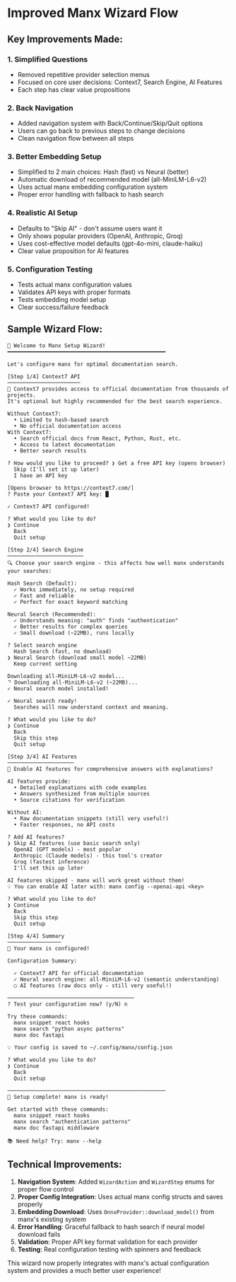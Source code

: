 # Improved Manx Wizard Flow

## Key Improvements Made:

### 1. **Simplified Questions**
- Removed repetitive provider selection menus
- Focused on core user decisions: Context7, Search Engine, AI Features
- Each step has clear value propositions

### 2. **Back Navigation**
- Added navigation system with Back/Continue/Skip/Quit options
- Users can go back to previous steps to change decisions
- Clean navigation flow between all steps

### 3. **Better Embedding Setup**
- Simplified to 2 main choices: Hash (fast) vs Neural (better)
- Automatic download of recommended model (all-MiniLM-L6-v2)
- Uses actual manx embedding configuration system
- Proper error handling with fallback to hash search

### 4. **Realistic AI Setup**
- Defaults to "Skip AI" - don't assume users want it
- Only shows popular providers (OpenAI, Anthropic, Groq)
- Uses cost-effective model defaults (gpt-4o-mini, claude-haiku)
- Clear value proposition for AI features

### 5. **Configuration Testing**
- Tests actual manx configuration values
- Validates API keys with proper formats
- Tests embedding model setup
- Clear success/failure feedback

## Sample Wizard Flow:

```
🚀 Welcome to Manx Setup Wizard!
━━━━━━━━━━━━━━━━━━━━━━━━━━━━━━━━━━━━━━━━━━━━━━━━━━

Let's configure manx for optimal documentation search.

[Step 1/4] Context7 API
───────────────────────
🚀 Context7 provides access to official documentation from thousands of projects.
It's optional but highly recommended for the best search experience.

Without Context7:
  • Limited to hash-based search
  • No official documentation access
With Context7:
  • Search official docs from React, Python, Rust, etc.
  • Access to latest documentation
  • Better search results

? How would you like to proceed? ❯ Get a free API key (opens browser)
  Skip (I'll set it up later)
  I have an API key

[Opens browser to https://context7.com/]
? Paste your Context7 API key: █

✓ Context7 API configured!

? What would you like to do?
❯ Continue
  Back
  Quit setup

[Step 2/4] Search Engine
────────────────────────
🔍 Choose your search engine - this affects how well manx understands your searches:

Hash Search (Default):
  ✓ Works immediately, no setup required
  ✓ Fast and reliable
  ✓ Perfect for exact keyword matching

Neural Search (Recommended):
  ✓ Understands meaning: "auth" finds "authentication"
  ✓ Better results for complex queries
  ✓ Small download (~22MB), runs locally

? Select search engine
  Hash Search (fast, no download)
❯ Neural Search (download small model ~22MB)
  Keep current setting

Downloading all-MiniLM-L6-v2 model...
⠙ Downloading all-MiniLM-L6-v2 (~22MB)...
✓ Neural search model installed!

✓ Neural search ready!
  Searches will now understand context and meaning.

? What would you like to do?
❯ Continue
  Back
  Skip this step
  Quit setup

[Step 3/4] AI Features
─────────────────────
🤖 Enable AI features for comprehensive answers with explanations?

AI features provide:
  • Detailed explanations with code examples
  • Answers synthesized from multiple sources
  • Source citations for verification

Without AI:
  • Raw documentation snippets (still very useful!)
  • Faster responses, no API costs

? Add AI features?
❯ Skip AI features (use basic search only)
  OpenAI (GPT models) - most popular
  Anthropic (Claude models) - this tool's creator
  Groq (fastest inference)
  I'll set this up later

AI features skipped - manx will work great without them!
💡 You can enable AI later with: manx config --openai-api <key>

? What would you like to do?
❯ Continue
  Back
  Skip this step
  Quit setup

[Step 4/4] Summary
─────────────────
🎯 Your manx is configured!

Configuration Summary:

  ✓ Context7 API for official documentation
  ✓ Neural search engine: all-MiniLM-L6-v2 (semantic understanding)
  ○ AI features (raw docs only - still very useful!)

────────────────────────────────────────
? Test your configuration now? (y/N) n

Try these commands:
  manx snippet react hooks
  manx search "python async patterns"
  manx doc fastapi

💡 Your config is saved to ~/.config/manx/config.json

? What would you like to do?
❯ Continue
  Back
  Quit setup

──────────────────────────────────────────────────
🎉 Setup complete! manx is ready!

Get started with these commands:
  manx snippet react hooks
  manx search "authentication patterns"
  manx doc fastapi middleware

📚 Need help? Try: manx --help
```

## Technical Improvements:

1. **Navigation System**: Added `WizardAction` and `WizardStep` enums for proper flow control
2. **Proper Config Integration**: Uses actual manx config structs and saves properly
3. **Embedding Download**: Uses `OnnxProvider::download_model()` from manx's existing system
4. **Error Handling**: Graceful fallback to hash search if neural model download fails
5. **Validation**: Proper API key format validation for each provider
6. **Testing**: Real configuration testing with spinners and feedback

This wizard now properly integrates with manx's actual configuration system and provides a much better user experience!